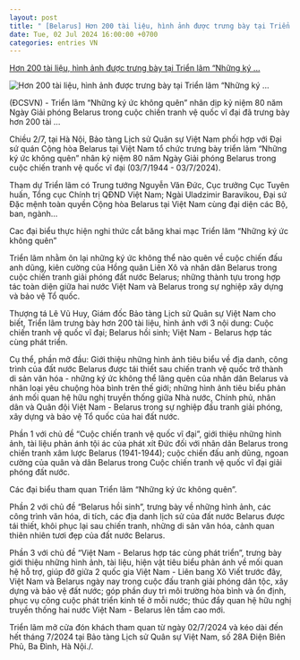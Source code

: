 ```yaml
---
layout: post
title: " [Belarus] Hơn 200 tài liệu, hình ảnh được trưng bày tại Triển lãm “Những ký ..."
date: Tue, 02 Jul 2024 16:00:00 +0700
categories: entries VN
---
```

[Hơn 200 tài liệu, hình ảnh được trưng bày tại Triển lãm “Những ký ...](https://dangcongsan.vn/tu-tuong-van-hoa/hon-200-tai-lieu-hinh-anh-duoc-trung-bay-tai-trien-lam-nhung-ky-uc-khong-quen-671545.html)

![Hơn 200 tài liệu, hình ảnh được trưng bày tại Triển lãm “Những ký ...](https://file1.dangcongsan.vn/data/0/images/2024/07/02/upload_23/dai-bieu-tham-quan-tlb.jpg?w=400)

(ĐCSVN) - Triển lãm “Những ký ức không quên” nhân dịp kỷ niệm 80 năm Ngày Giải phóng Belarus trong cuộc chiến tranh vệ quốc vĩ đại đã trưng bày hơn 200 tài ...

Chiều 2/7, tại Hà Nội, Bảo tàng Lịch sử Quân sự Việt Nam phối hợp với Đại sứ quán Cộng hòa Belarus tại Việt Nam tổ chức trưng bày triển lãm “Những ký ức không quên” nhân kỷ niệm 80 năm Ngày Giải phóng Belarus trong cuộc chiến tranh vệ quốc vĩ đại (03/7/1944 - 03/7/2024).



Tham dự Triển lãm có Trung tướng Nguyễn Văn Đức, Cục trưởng Cục Tuyên huấn, Tổng cục Chính trị QĐND Việt Nam; Ngài Uladzimir Baravikou, Đại sứ Đặc mệnh toàn quyền Cộng hòa Belarus tại Việt Nam cùng đại diện các Bộ, ban, ngành…

Cac đại biểu thực hiện nghi thức cắt băng khai mạc Triển lãm “Những ký ức không quên”

Triển lãm nhằm ôn lại những ký ức không thể nào quên về cuộc chiến đấu anh dũng, kiên cường của Hồng quân Liên Xô và nhân dân Belarus trong cuộc chiến tranh giải phóng đất nước Belarus; những thành tựu trong hợp tác toàn diện giữa hai nước Việt Nam và Belarus trong sự nghiệp xây dựng và bảo vệ Tổ quốc.

Thượng tá Lê Vũ Huy, Giám đốc Bảo tàng Lịch sử Quân sự Việt Nam cho biết, Triển lãm trưng bày hơn 200 tài liệu, hình ảnh với 3 nội dung: Cuộc chiến tranh vệ quốc vĩ đại; Belarus hồi sinh; Việt Nam - Belarus hợp tác cùng phát triển.

Cụ thể, phần mở đầu: Giới thiệu những hình ảnh tiêu biểu về địa danh, công trình của đất nước Belarus được tái thiết sau chiến tranh vệ quốc trở thành di sản văn hóa - những ký ức không thể lãng quên của nhân dân Belarus và nhân loại yêu chuộng hòa bình trên thế giới; những hình ảnh tiêu biểu phản ánh mối quan hệ hữu nghị truyền thống giữa Nhà nước, Chính phủ, nhân dân và Quân đội Việt Nam - Belarus trong sự nghiệp đấu tranh giải phóng, xây dựng và bảo vệ Tổ quốc của hai đất nước.

Phần 1 với chủ đề “Cuộc chiến tranh vệ quốc vĩ đại”, giới thiệu những hình ảnh, tài liệu phản ánh tội ác của phát xít Đức đối với nhân dân Belarus trong chiến tranh xâm lược Belarus (1941-1944); cuộc chiến đấu anh dũng, ngoan cường của quân và dân Belarus trong Cuộc chiến tranh vệ quốc vĩ đại giải phóng đất nước.

Các đại biểu tham quan Triển lãm “Những ký ức không quên”.

Phần 2 với chủ đề “Belarus hồi sinh”, trưng bày về những hình ảnh, các công trình văn hóa, di tích, các địa danh lịch sử của đất nước Belarus được tái thiết, khôi phục lại sau chiến tranh, những di sản văn hóa, cảnh quan thiên nhiên tươi đẹp của đất nước Belarus.

Phần 3 với chủ đề “Việt Nam - Belarus hợp tác cùng phát triển”, trưng bày giới thiệu những hình ảnh, tài liệu, hiện vật tiêu biểu phản ánh về mối quan hệ hỗ trợ, giúp đỡ giữa 2 quốc gia Việt Nam - Liên bang Xô Viết trước đây, Việt Nam và Belarus ngày nay trong cuộc đấu tranh giải phóng dân tộc, xây dựng và bảo vệ đất nước; góp phần duy trì môi trường hòa bình và ổn định, phục vụ công cuộc phát triển kinh tế ở mỗi nước; thúc đẩy quan hệ hữu nghị truyền thống hai nước Việt Nam - Belarus lên tầm cao mới.

Triển lãm mở cửa đón khách tham quan từ ngày 02/7/2024 và kéo dài đến hết tháng 7/2024 tại Bảo tàng Lịch sử Quân sự Việt Nam, số 28A Điện Biên Phủ, Ba Đình, Hà Nội./.

